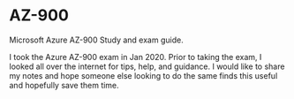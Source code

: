 # AZ-900
Microsoft Azure AZ-900 Study and exam guide.

I took the Azure AZ-900 exam in Jan 2020. Prior to taking the exam, I looked all over the internet for tips, help, and guidance.
I would like to share my notes and hope someone else looking to do the same finds this useful and hopefully save them time.
